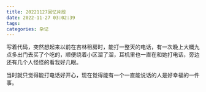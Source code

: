 ```yaml
---
title: 20221127回忆片段
date: 2022-11-27 03:02:39
tags:
categories: 杂记
---
```

写着代码，突然想起来以前在吉林租房时，能打一整天的电话，有一次晚上大概九点多出门去买了个吃的，顺便绕着小区溜了溜，耳机里也一直在和她打电话，旁边还有几个人怪怪的看我好几眼。

当时就只觉得能打电话好开心，现在觉得能有一个一直能说话的人是好幸福的一件事。